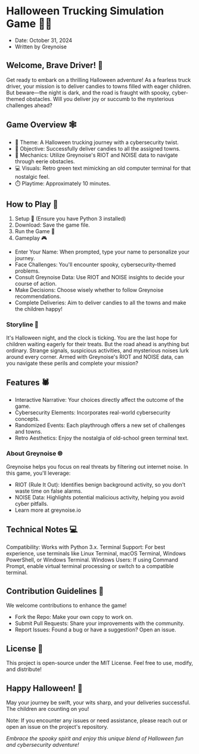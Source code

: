 # Halloween Trucking Simulation Game 🎃🚚
- Date: October 31, 2024
- Written by Greynoise

## Welcome, Brave Driver! 👻
Get ready to embark on a thrilling Halloween adventure! As a fearless truck driver, your mission is to deliver candies to towns filled with eager children. But beware—the night is dark, and the road is fraught with spooky, cyber-themed obstacles. Will you deliver joy or succumb to the mysterious challenges ahead?

## Game Overview 🕸️
- 👻 Theme: A Halloween trucking journey with a cybersecurity twist.
- 🎯 Objective: Successfully deliver candies to all the assigned towns.
- 🧩 Mechanics: Utilize Greynoise's RIOT and NOISE data to navigate through eerie obstacles.
- 💻 Visuals: Retro green text mimicking an old computer terminal for that nostalgic feel.
- ⏱️ Playtime: Approximately 10 minutes.

## How to Play 🦇
1. Setup 💾 (Ensure you have Python 3 installed)
2. Download: Save the game file.
3. Run the Game 🚀
4. Gameplay 🎮

- Enter Your Name: When prompted, type your name to personalize your journey.
- Face Challenges: You'll encounter spooky, cybersecurity-themed problems.
- Consult Greynoise Data: Use RIOT and NOISE insights to decide your course of action.
- Make Decisions: Choose wisely whether to follow Greynoise recommendations.
- Complete Deliveries: Aim to deliver candies to all the towns and make the children happy!

### Storyline 🌙
It's Halloween night, and the clock is ticking. You are the last hope for children waiting eagerly for their treats. But the road ahead is anything but ordinary. Strange signals, suspicious activities, and mysterious noises lurk around every corner. Armed with Greynoise's RIOT and NOISE data, can you navigate these perils and complete your mission?

## Features 🕷️
- Interactive Narrative: Your choices directly affect the outcome of the game.
- Cybersecurity Elements: Incorporates real-world cybersecurity concepts.
- Randomized Events: Each playthrough offers a new set of challenges and towns.
- Retro Aesthetics: Enjoy the nostalgia of old-school green terminal text.


### About Greynoise 🌐
Greynoise helps you focus on real threats by filtering out internet noise. In this game, you'll leverage:

- RIOT (Rule It Out): Identifies benign background activity, so you don't waste time on false alarms.
- NOISE Data: Highlights potential malicious activity, helping you avoid cyber pitfalls.
- Learn more at greynoise.io

## Technical Notes 💻
Compatibility: Works with Python 3.x.
Terminal Support: For best experience, use terminals like Linux Terminal, macOS Terminal, Windows PowerShell, or Windows Terminal.
Windows Users: If using Command Prompt, enable virtual terminal processing or switch to a compatible terminal.

## Contribution Guidelines 🎁
We welcome contributions to enhance the game!

- Fork the Repo: Make your own copy to work on.
- Submit Pull Requests: Share your improvements with the community.
- Report Issues: Found a bug or have a suggestion? Open an issue.

## License 📜
This project is open-source under the MIT License. Feel free to use, modify, and distribute!

## Happy Halloween! 🎃
May your journey be swift, your wits sharp, and your deliveries successful. The children are counting on you!

Note: If you encounter any issues or need assistance, please reach out or open an issue on the project's repository.

_Embrace the spooky spirit and enjoy this unique blend of Halloween fun and cybersecurity adventure!_

